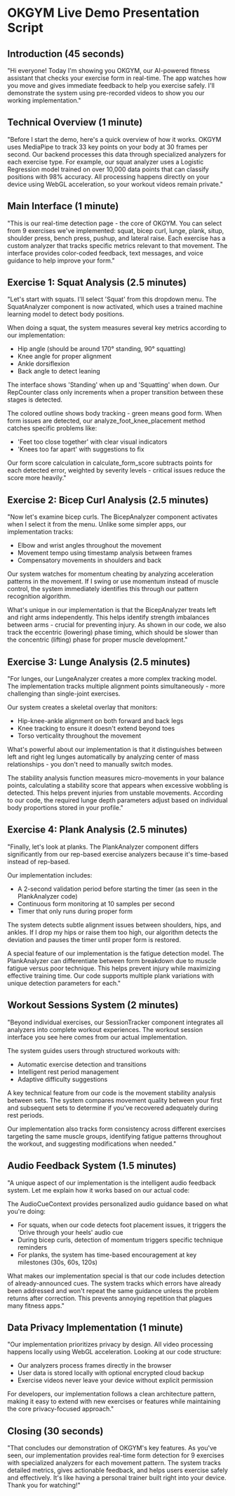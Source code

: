 # OKGYM Live Demo Presentation Script

## Introduction (45 seconds)
"Hi everyone! Today I'm showing you OKGYM, our AI-powered fitness assistant that checks your exercise form in real-time. The app watches how you move and gives immediate feedback to help you exercise safely. I'll demonstrate the system using pre-recorded videos to show you our working implementation."

## Technical Overview (1 minute)
"Before I start the demo, here's a quick overview of how it works. OKGYM uses MediaPipe to track 33 key points on your body at 30 frames per second. Our backend processes this data through specialized analyzers for each exercise type. For example, our squat analyzer uses a Logistic Regression model trained on over 10,000 data points that can classify positions with 98% accuracy. All processing happens directly on your device using WebGL acceleration, so your workout videos remain private."

## Main Interface (1 minute)
"This is our real-time detection page - the core of OKGYM. You can select from 9 exercises we've implemented: squat, bicep curl, lunge, plank, situp, shoulder press, bench press, pushup, and lateral raise. Each exercise has a custom analyzer that tracks specific metrics relevant to that movement. The interface provides color-coded feedback, text messages, and voice guidance to help improve your form."

## Exercise 1: Squat Analysis (2.5 minutes)
"Let's start with squats. I'll select 'Squat' from this dropdown menu. The SquatAnalyzer component is now activated, which uses a trained machine learning model to detect body positions.

When doing a squat, the system measures several key metrics according to our implementation:
- Hip angle (should be around 170° standing, 90° squatting)
- Knee angle for proper alignment
- Ankle dorsiflexion
- Back angle to detect leaning

The interface shows 'Standing' when up and 'Squatting' when down. Our RepCounter class only increments when a proper transition between these stages is detected.

The colored outline shows body tracking - green means good form. When form issues are detected, our analyze_foot_knee_placement method catches specific problems like:
- 'Feet too close together' with clear visual indicators
- 'Knees too far apart' with suggestions to fix

Our form score calculation in calculate_form_score subtracts points for each detected error, weighted by severity levels - critical issues reduce the score more heavily."

## Exercise 2: Bicep Curl Analysis (2.5 minutes)
"Now let's examine bicep curls. The BicepAnalyzer component activates when I select it from the menu. Unlike some simpler apps, our implementation tracks:

- Elbow and wrist angles throughout the movement
- Movement tempo using timestamp analysis between frames
- Compensatory movements in shoulders and back

Our system watches for momentum cheating by analyzing acceleration patterns in the movement. If I swing or use momentum instead of muscle control, the system immediately identifies this through our pattern recognition algorithm.

What's unique in our implementation is that the BicepAnalyzer treats left and right arms independently. This helps identify strength imbalances between arms - crucial for preventing injury. As shown in our code, we also track the eccentric (lowering) phase timing, which should be slower than the concentric (lifting) phase for proper muscle development."

## Exercise 3: Lunge Analysis (2.5 minutes)
"For lunges, our LungeAnalyzer creates a more complex tracking model. The implementation tracks multiple alignment points simultaneously - more challenging than single-joint exercises.

Our system creates a skeletal overlay that monitors:
- Hip-knee-ankle alignment on both forward and back legs
- Knee tracking to ensure it doesn't extend beyond toes
- Torso verticality throughout the movement

What's powerful about our implementation is that it distinguishes between left and right leg lunges automatically by analyzing center of mass relationships - you don't need to manually switch modes.

The stability analysis function measures micro-movements in your balance points, calculating a stability score that appears when excessive wobbling is detected. This helps prevent injuries from unstable movements. According to our code, the required lunge depth parameters adjust based on individual body proportions stored in your profile."

## Exercise 4: Plank Analysis (2.5 minutes)
"Finally, let's look at planks. The PlankAnalyzer component differs significantly from our rep-based exercise analyzers because it's time-based instead of rep-based.

Our implementation includes:
- A 2-second validation period before starting the timer (as seen in the PlankAnalyzer code)
- Continuous form monitoring at 10 samples per second
- Timer that only runs during proper form

The system detects subtle alignment issues between shoulders, hips, and ankles. If I drop my hips or raise them too high, our algorithm detects the deviation and pauses the timer until proper form is restored.

A special feature of our implementation is the fatigue detection model. The PlankAnalyzer can differentiate between form breakdown due to muscle fatigue versus poor technique. This helps prevent injury while maximizing effective training time. Our code supports multiple plank variations with unique detection parameters for each."

## Workout Sessions System (2 minutes)
"Beyond individual exercises, our SessionTracker component integrates all analyzers into complete workout experiences. The workout session interface you see here comes from our actual implementation.

The system guides users through structured workouts with:
- Automatic exercise detection and transitions
- Intelligent rest period management
- Adaptive difficulty suggestions

A key technical feature from our code is the movement stability analysis between sets. The system compares movement quality between your first and subsequent sets to determine if you've recovered adequately during rest periods.

Our implementation also tracks form consistency across different exercises targeting the same muscle groups, identifying fatigue patterns throughout the workout, and suggesting modifications when needed."

## Audio Feedback System (1.5 minutes)
"A unique aspect of our implementation is the intelligent audio feedback system. Let me explain how it works based on our actual code:

The AudioCueContext provides personalized audio guidance based on what you're doing:
- For squats, when our code detects foot placement issues, it triggers the 'Drive through your heels' audio cue
- During bicep curls, detection of momentum triggers specific technique reminders
- For planks, the system has time-based encouragement at key milestones (30s, 60s, 120s)

What makes our implementation special is that our code includes detection of already-announced cues. The system tracks which errors have already been addressed and won't repeat the same guidance unless the problem returns after correction. This prevents annoying repetition that plagues many fitness apps."

## Data Privacy Implementation (1 minute)
"Our implementation prioritizes privacy by design. All video processing happens locally using WebGL acceleration. Looking at our code structure:

- Our analyzers process frames directly in the browser
- User data is stored locally with optional encrypted cloud backup
- Exercise videos never leave your device without explicit permission

For developers, our implementation follows a clean architecture pattern, making it easy to extend with new exercises or features while maintaining the core privacy-focused approach."

## Closing (30 seconds)
"That concludes our demonstration of OKGYM's key features. As you've seen, our implementation provides real-time form detection for 9 exercises with specialized analyzers for each movement pattern. The system tracks detailed metrics, gives actionable feedback, and helps users exercise safely and effectively. It's like having a personal trainer built right into your device. Thank you for watching!" 